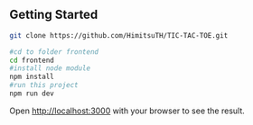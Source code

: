 ## Getting Started

```bash
git clone https://github.com/HimitsuTH/TIC-TAC-TOE.git

#cd to folder frontend
cd frontend
#install node module
npm install 
#run this project
npm run dev

```

Open [http://localhost:3000](http://localhost:3000) with your browser to see the result.
